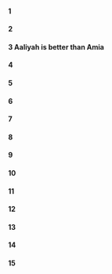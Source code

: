 #### 1
#### 2
#### 3 Aaliyah is better than Amia
#### 4
#### 5
#### 6
#### 7
#### 8
#### 9
#### 10
#### 11
#### 12
#### 13
#### 14
#### 15